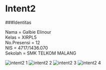 # Intent2

###Identitas

Nama = Galbie Elinour <br>
Kelas = XIRPL5 <br>
No.Presensi = 12 <br>
NIS = 4717/1436.070 <br>
Sekolah = SMK TELKOM MALANG <br>

![intent2 1](https://cloud.githubusercontent.com/assets/21336880/19220033/099f3e72-8e4e-11e6-917e-4ce782a883b4.jpg)
![intent2 2](https://cloud.githubusercontent.com/assets/21336880/19220035/1b7b9d98-8e4e-11e6-931a-e79ab3ad6848.jpg)
![intent2 3](https://cloud.githubusercontent.com/assets/21336880/19220036/2a780296-8e4e-11e6-9f43-126864268d8c.jpg)
![intent2 4](https://cloud.githubusercontent.com/assets/21336880/19220037/36f9a95c-8e4e-11e6-82e5-86a48fa22442.jpg)
